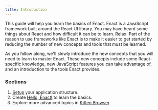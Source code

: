 ```yaml
---
title: Introduction
---
```


This guide will help you learn the basics of Enact. Enact is a JavaScript framework built around the React UI library. You may have heard some things about React and how difficult it can be to learn. Relax. Part of the reason to use frameworks like Enact is to make it easier to get started by reducing the number of new concepts and tools that must be learned.

As you follow along, we'll slowly introduce the new concepts that you will need to learn to master Enact. These new concepts include some React-specific knowledge, new JavaScript features you can take advantage of, and an introduction to the tools Enact provides.

### Sections

1. [Setup](../setup/) your application structure.
2. Create [Hello, Enact!](../tutorial-hello-enact/) to learn the basics.
3. Explore more advanced topics in [Kitten Browser](../tutorial-kitten-browser/).
